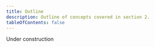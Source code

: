```yaml
---
title: Outline
description: Outline of concepts covered in section 2.
tableOfContents: false
---
```


Under construction